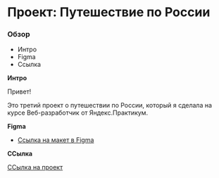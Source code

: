 # Проект: Путешествие по России

### Обзор
* Интро
* Figma
* Ссылка

**Интро**

Привет! 

Это  третий проект о путешествии по России, который я сделала на курсе Веб-разработчик от Яндекс.Практикум.


**Figma**

* [Ссылка на макет в Figma](https://www.figma.com/file/5S2WSbEFL6awjVWJ0NWL8Q/Sprint-3_-Russia-_-desktop-mobile?node-id=28503%3A0)

**ССылка**

[ССылка на проект](https://iriskia.github.io/russian-travel/index.html)